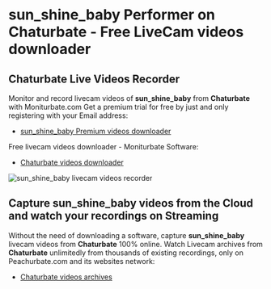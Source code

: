 # sun_shine_baby Performer on Chaturbate - Free LiveCam videos downloader

## Chaturbate Live Videos Recorder

Monitor and record livecam videos of **sun_shine_baby** from **Chaturbate** with Moniturbate.com
Get a premium trial for free by just and only registering with your Email address:
* [sun_shine_baby Premium videos downloader](https://moniturbate.com/request-demo-licence-key.html)

Free livecam videos downloader - Moniturbate Software:
* [Chaturbate videos downloader](https://moniturbate.com/moniturbate-download-software.html)

![sun_shine_baby livecam videos recorder](https://peachurnet.com/templates/moniturbate-software.png)


## Capture sun_shine_baby videos from the Cloud and watch your recordings on Streaming

Without the need of downloading a software, capture **sun_shine_baby** livecam videos from **Chaturbate** 100% online.
Watch Livecam archives from **Chaturbate** unlimitedly from thousands of existing recordings, only on Peachurbate.com and its websites network:
* [Chaturbate videos archives](https://peachurnet.com/)